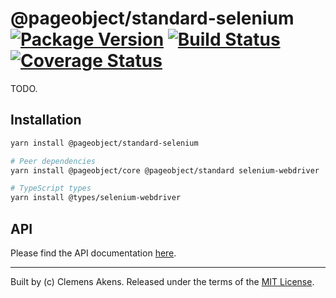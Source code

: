 # @pageobject/standard-selenium [![Package Version][badge-npm-image]][badge-yarn-link] [![Build Status][badge-travis-image]][badge-travis-link] [![Coverage Status][badge-coveralls-image]][badge-coveralls-link]

TODO.

## Installation

```sh
yarn install @pageobject/standard-selenium
```

```sh
# Peer dependencies
yarn install @pageobject/core @pageobject/standard selenium-webdriver
```

```sh
# TypeScript types
yarn install @types/selenium-webdriver
```

## API

Please find the API documentation [here][repo-api-standard-selenium].

---

Built by (c) Clemens Akens. Released under the terms of the [MIT License][repo-license].

[badge-coveralls-image]: https://coveralls.io/repos/github/clebert/pageobject/badge.svg?branch=master
[badge-coveralls-link]: https://coveralls.io/github/clebert/pageobject?branch=master
[badge-npm-image]: https://img.shields.io/npm/v/@pageobject/standard-selenium.svg
[badge-yarn-link]: https://yarnpkg.com/en/package/@pageobject/standard-selenium
[badge-travis-image]: https://travis-ci.org/clebert/pageobject.svg?branch=master
[badge-travis-link]: https://travis-ci.org/clebert/pageobject
[repo-api-standard-selenium]: https://pageobject.js.org/api/standard-selenium/
[repo-license]: https://github.com/clebert/pageobject/blob/master/LICENSE
